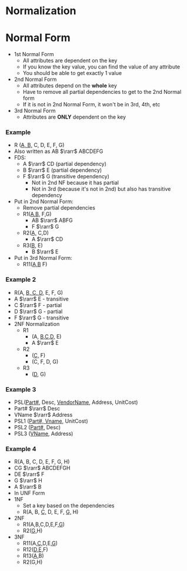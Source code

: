 # Normalization

# Normal Form

- 1st Normal Form
  - All attributes are dependent on the key
  - If you know the key value, you can find the value of any attribute
  - You should be able to get exactly 1 value
- 2nd Normal Form
  - All attributes depend on the <strong>whole</strong> key
  - Have to remove all partial dependencies to get to the 2nd Normal form
  - If it is not in 2nd Normal Form, it won't be in 3rd, 4th, etc
- 3rd Normal Form
  - Attributes are <strong>ONLY</strong> dependent on the key

### Example

- R (<u>A, B,</u> C, D, E, F, G)
- Also written as AB $\rarr$ ABCDEFG
- FDS:
  - A $\rarr$ CD (partial dependency)
  - B $\rarr$ E (partial dependency)
  - F $\rarr$ G (transitive dependency)
    - Not in 2nd NF because it has partial
    - Not in 3rd (because it's not in 2nd) but also has transitive dependency
- Put in 2nd Normal Form:
  - Remove partial dependencies
  - R1(<u>A,B,</u> F,G)
    - AB $\rarr$ ABFG
    - F $\rarr$ G
  - R2(<u>A,</u> C,D)
    - A $\rarr$ CD
  - R3(<u>B</u>, E)
    - B $\rarr$ E
- Put in 3rd Normal Form:
  - R11(<u>A,B</u> F)

### Example 2

- R(A, <u>B, C, D,</u> E, F, G)
- A $\rarr$ E   - transitive
- C $\rarr$ F   - partial
- D $\rarr$ G   - partial
- F $\rarr$ G   - transitive
- 2NF Normalization
  - R1 
    - (A, <u>B,C,D,</u> E)
    - A $\rarr$ E
  - R2
    - (<u>C,</u> F)
    - (C, F, D, G)
  - R3
    - (<u>D,</u> G)

### Example 3

- PSL(<u>Part#</u>, Desc, <u>VendorName</u>, Address, UnitCost)
- Part# $\rarr$ Desc
- VName $\rarr$ Address
- PSL1 (<u>Part#, Vname</u>, UnitCost)
- PSL2 (<u>Part#,</u> Desc)
- PSL3 (<u>VName</u>, Address)

### Example 4

- R(A, B, C, D, E, F, G, H)
- CG $\rarr$ ABCDEFGH
- DE $\rarr$ F
- G $\rarr$ H
- A $\rarr$ B
- In UNF Form
- 1NF
  - Set a key based on the dependencies
  - R(A, B, <u>C,</u> D, E, F, <u>G,</u> H)
- 2NF
  - R1(A,B,C,D,E,F,<u>G</u>)
  - R2(<u>G,</u>H)
- 3NF
  - R11(A,<u>C,</u>D,E,<u>G</u>)
  - R12(<u>D,E,</u>F)
  - R13(<u>A,</u>B)
  - R2(G,H)






